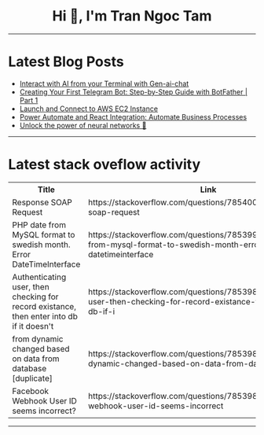 <h1 align="center">Hi 👋, I'm Tran Ngoc Tam</h1>

---

# Latest Blog Posts 
<!-- BLOG-POST-LIST:START -->
- [Interact with AI from your Terminal with Gen-ai-chat](https://dev.to/arindam_1729/interact-with-ai-from-your-terminal-with-gen-ai-chat-5862)
- [Creating Your First Telegram Bot: Step-by-Step Guide with BotFather | Part 1](https://dev.to/eaca89/creating-your-first-telegram-bot-step-by-step-guide-with-botfather-part-1-5do4)
- [Launch and Connect to AWS EC2 Instance](https://dev.to/suravshrestha/launch-and-connect-to-aws-ec2-instance-47bm)
- [Power Automate and React Integration: Automate Business Processes](https://dev.to/primado/power-automate-and-react-integration-automate-business-processes-2oli)
- [Unlock the power of neural networks 🚀](https://dev.to/futuristicgeeks/unlock-the-power-of-neural-networks-mcb)
<!-- BLOG-POST-LIST:END -->

---

# Latest stack oveflow activity
<table>
  <tr><th>Title</th><th>Link</th></tr>
  <!-- STACKOVERFLOW:START --><tr><td>Response SOAP Request</td><td>https://stackoverflow.com/questions/78540033/response-soap-request</td></tr><tr><td>PHP date from MySQL format to swedish month. Error DateTimeInterface</td><td>https://stackoverflow.com/questions/78539921/php-date-from-mysql-format-to-swedish-month-error-datetimeinterface</td></tr><tr><td>Authenticating user, then checking for record existance, then enter into db if it doesn&#39;t</td><td>https://stackoverflow.com/questions/78539877/authenticating-user-then-checking-for-record-existance-then-enter-into-db-if-i</td></tr><tr><td>from dynamic changed based on data from database [duplicate]</td><td>https://stackoverflow.com/questions/78539846/from-dynamic-changed-based-on-data-from-database</td></tr><tr><td>Facebook Webhook User ID seems incorrect?</td><td>https://stackoverflow.com/questions/78539842/facebook-webhook-user-id-seems-incorrect</td></tr><!-- STACKOVERFLOW:END -->
</table>

---


